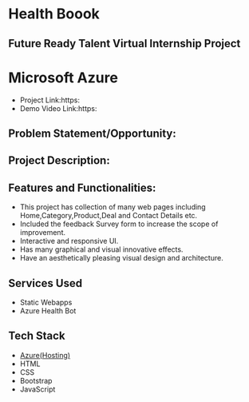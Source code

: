 # Health Boook
## Future Ready Talent Virtual Internship Project
# Microsoft Azure
- Project Link:https: 
- Demo Video Link:https: 

## Problem Statement/Opportunity:

 
## Project Description:


## Features and Functionalities:
- This project has collection of many web pages including Home,Category,Product,Deal and Contact Details etc.
- Included the feedback Survey form to increase the scope of improvement.
- Interactive and responsive UI.
- Has many graphical and visual innovative effects.
- Have an aesthetically pleasing visual design and architecture.

## Services Used
- Static Webapps
- Azure Health Bot 

## Tech Stack 
- [Azure(Hosting)](https://azure.microsoft.com/en-in/features/azure-portal/)
- HTML
- CSS
- Bootstrap
- JavaScript

